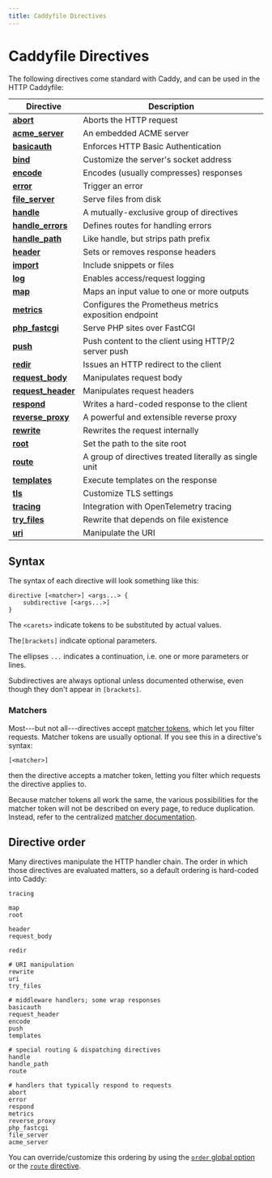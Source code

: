 ```yaml
---
title: Caddyfile Directives
---
```


<style>
#directive-table table {
	margin: 0 auto;
	overflow: hidden;
}

#directive-table tr:hover {
	background: rgba(0, 0, 0, 10%);
}

#directive-table tr td:first-child {
	position: relative;
}

#directive-table a:before {
	content: '';
	position: absolute;
	left: 0;
	top: 0;
	bottom: 0;
	display: block;
	width: 100vw;
}
</style>

# Caddyfile Directives

The following directives come standard with Caddy, and can be used in the HTTP Caddyfile:

<div id="directive-table">

Directive | Description
----------|------------
**[abort](/docs/caddyfile/directives/abort)** | Aborts the HTTP request
**[acme_server](/docs/caddyfile/directives/acme_server)** | An embedded ACME server
**[basicauth](/docs/caddyfile/directives/basicauth)** | Enforces HTTP Basic Authentication
**[bind](/docs/caddyfile/directives/bind)** | Customize the server's socket address
**[encode](/docs/caddyfile/directives/encode)** | Encodes (usually compresses) responses
**[error](/docs/caddyfile/directives/error)** | Trigger an error
**[file_server](/docs/caddyfile/directives/file_server)** | Serve files from disk
**[handle](/docs/caddyfile/directives/handle)** | A mutually-exclusive group of directives
**[handle_errors](/docs/caddyfile/directives/handle_errors)** | Defines routes for handling errors
**[handle_path](/docs/caddyfile/directives/handle_path)** | Like handle, but strips path prefix
**[header](/docs/caddyfile/directives/header)** | Sets or removes response headers
**[import](/docs/caddyfile/directives/import)** | Include snippets or files
**[log](/docs/caddyfile/directives/log)** | Enables access/request logging
**[map](/docs/caddyfile/directives/map)** | Maps an input value to one or more outputs
**[metrics](/docs/caddyfile/directives/metrics)** | Configures the Prometheus metrics exposition endpoint
**[php_fastcgi](/docs/caddyfile/directives/php_fastcgi)** | Serve PHP sites over FastCGI
**[push](/docs/caddyfile/directives/push)** | Push content to the client using HTTP/2 server push
**[redir](/docs/caddyfile/directives/redir)** | Issues an HTTP redirect to the client
**[request_body](/docs/caddyfile/directives/request_body)** | Manipulates request body
**[request_header](/docs/caddyfile/directives/request_header)** | Manipulates request headers
**[respond](/docs/caddyfile/directives/respond)** | Writes a hard-coded response to the client
**[reverse_proxy](/docs/caddyfile/directives/reverse_proxy)** | A powerful and extensible reverse proxy
**[rewrite](/docs/caddyfile/directives/rewrite)** | Rewrites the request internally
**[root](/docs/caddyfile/directives/root)** | Set the path to the site root
**[route](/docs/caddyfile/directives/route)** | A group of directives treated literally as single unit
**[templates](/docs/caddyfile/directives/templates)** | Execute templates on the response
**[tls](/docs/caddyfile/directives/tls)** | Customize TLS settings
**[tracing](/docs/caddyfile/directives/tracing)** | Integration with OpenTelemetry tracing
**[try_files](/docs/caddyfile/directives/try_files)** | Rewrite that depends on file existence
**[uri](/docs/caddyfile/directives/uri)** | Manipulate the URI

</div>

## Syntax

The syntax of each directive will look something like this:

```caddy-d
directive [<matcher>] <args...> {
	subdirective [<args...>]
}
```

The `<carets>` indicate tokens to be substituted by actual values.

The`[brackets]` indicate optional parameters.

The ellipses `...` indicates a continuation, i.e. one or more parameters or lines.

Subdirectives are always optional unless documented otherwise, even though they don't appear in `[brackets]`.


### Matchers

Most---but not all---directives accept [matcher tokens](/docs/caddyfile/matchers#syntax), which let you filter requests. Matcher tokens are usually optional. If you see this in a directive's syntax:

```caddy-d
[<matcher>]
```

then the directive accepts a matcher token, letting you filter which requests the directive applies to.

Because matcher tokens all work the same, the various possibilities for the matcher token will not be described on every page, to reduce duplication. Instead, refer to the centralized [matcher documentation](/docs/caddyfile/matchers).


## Directive order

Many directives manipulate the HTTP handler chain. The order in which those directives are evaluated matters, so a default ordering is hard-coded into Caddy:

```caddy-d
tracing

map
root

header
request_body

redir

# URI manipulation
rewrite
uri
try_files

# middleware handlers; some wrap responses
basicauth
request_header
encode
push
templates

# special routing & dispatching directives
handle
handle_path
route

# handlers that typically respond to requests
abort
error
respond
metrics
reverse_proxy
php_fastcgi
file_server
acme_server
```

You can override/customize this ordering by using the [`order` global option](/docs/caddyfile/options) or the [`route` directive](/docs/caddyfile/directives/route).
